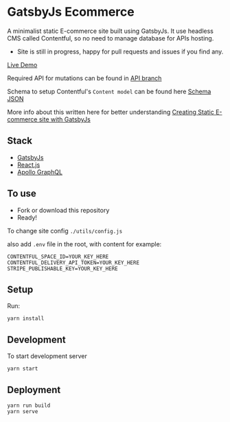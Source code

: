 # GatsbyJs Ecommerce

A minimalist static E-commerce site built using GatsbyJs.
It use headless CMS called Contentful, so no need to manage database for APIs hosting.

- Site is still in progress, happy for pull requests and issues if you find any.

[Live Demo](https://www.sejalsuits.co.uk)

Required API for mutations can be found in [API branch](https://github.com/perminder-klair/gatsbyjs-ecommerce/tree/api)

Schema to setup Contentful's `Content model` can be found here [Schema JSON](https://github.com/perminder-klair/gatsbyjs-ecommerce/tree/api/contentful_fields)

More info about this written here for better understanding [Creating Static E-commerce site with GatsbyJs](https://medium.com/@pinku1/creating-static-e-commerce-site-with-gatsbyjs-a349d7e022a)

## Stack

- [GatsbyJs](https://www.gatsbyjs.org/)
- [React.js](https://reactjs.org/)
- [Apollo GraphQL](https://www.apollographql.com/)

## To use

- Fork or download this repository
- Ready!

To change site config `./utils/config.js`

also add `.env` file in the root, with content for example:

```
CONTENTFUL_SPACE_ID=YOUR_KEY_HERE
CONTENTFUL_DELIVERY_API_TOKEN=YOUR_KEY_HERE
STRIPE_PUBLISHABLE_KEY=YOUR_KEY_HERE
```

## Setup

Run:

```
yarn install
```

## Development

To start development server

```
yarn start
```

## Deployment

```
yarn run build
yarn serve
```
